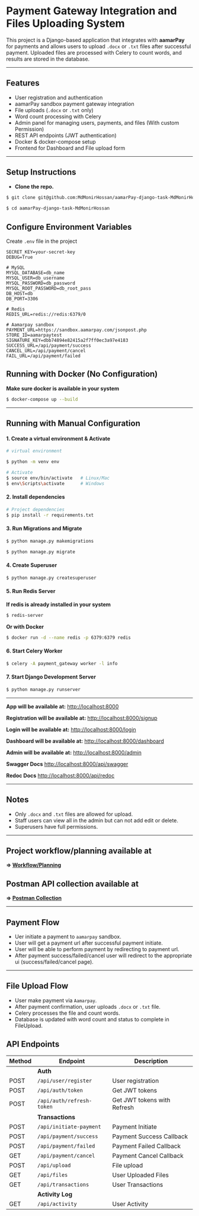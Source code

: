 # Payment Gateway Integration and Files Uploading System
This project is a Django-based application that integrates with **aamarPay** for payments and allows users to upload `.docx` or `.txt` files after successful payment. Uploaded files are processed with Celery to count words, and results are stored in the database.

---

## Features
- User registration and authentication
- aamarPay sandbox payment gateway integration
- File uploads (`.docx` or `.txt` only)
- Word count processing with Celery
- Admin panel for managing users, payments, and files (With custom Permission)
- REST API endpoints (JWT authentication)
- Docker & docker-compose setup
- Frontend for Dashboard and File upload form

---

## Setup Instructions
- **Clone the repo.**
```bash
$ git clone git@github.com:MdMonirHossan/aamarPay-django-task-MdMonirHossan.git
    
$ cd aamarPay-django-task-MdMonirHossan
```

## Configure Environment Variables
Create `.env` file in the project
```
SECRET_KEY=your-secret-key
DEBUG=True

# MySQL 
MYSQL_DATABASE=db_name
MYSQL_USER=db_username
MYSQL_PASSWORD=db_password
MYSQL_ROOT_PASSWORD=db_root_pass
DB_HOST=db
DB_PORT=3306

# Redis 
REDIS_URL=redis://redis:6379/0

# Aamarpay sandbox 
PAYMENT_URL=https://sandbox.aamarpay.com/jsonpost.php
STORE_ID=aamarpaytest
SIGNATURE_KEY=dbb74894e82415a2f7ff0ec3a97e4183
SUCCESS_URL=/api/payment/success
CANCEL_URL=/api/payment/cancel
FAIL_URL=/api/payment/failed
```

## Running with Docker (No Configuration)
**Make sure docker is available in your system**
```bash
$ docker-compose up --build
```
---

## Running with Manual Configuration
#### 1. Create a virtual environment & Activate
```bash 
# virtual environment

$ python -m venv env

# Activate 
$ source env/bin/activate   # Linux/Mac
$ env\Scripts\activate      # Windows
```
#### 2. Install dependencies
```bash
# Project dependencies
$ pip install -r requirements.txt
```

#### 3. Run Migrations and Migrate
```bash
$ python manage.py makemigrations

$ python manage.py migrate
```

#### 4. Create Superuser
```bash
$ python manage.py createsuperuser
```

#### 5. Run Redis Server
**If redis is already installed in your system**
```bash
$ redis-server
```
**Or with Docker**
```bash
$ docker run -d --name redis -p 6379:6379 redis
```

#### 6. Start Celery Worker
```bash
$ celery -A payment_gateway worker -l info
```

#### 7. Start Django Development Server 
```bash
$ python manage.py runserver
```
---
**App will be available at:**
[http://localhost:8000](http://localhost:8000)

**Registration will be available at:**
[http://localhost:8000/signup](http://localhost:8000/signup)

**Login will be available at:**
[http://localhost:8000/login](http://localhost:8000/login)

**Dashboard will be available at:**
[http://localhost:8000/dashboard](http://localhost:8000/dashboard)

**Admin will be available at:**
[http://localhost:8000/admin](http://localhost:8000/admin)

**Swagger Docs**
[http://localhost:8000/api/swagger](http://localhost:8000/api/swagger)

**Redoc Docs**
[http://localhost:8000/api/redoc](http://localhost:8000/api/redoc)

---

## Notes
- Only `.docx` and `.txt` files are allowed for upload.
- Staff users can view all in the admin but can not add edit or delete.
- Superusers have full permissions.

---

## Project workflow/planning available at
**=> [Workflow/Planning](https://github.com/MdMonirHossan/aamarPay-django-task-MdMonirHossan/blob/main/Development_Planning.txt)**

## Postman API collection available at
**=> [Postman Collection](https://github.com/MdMonirHossan/aamarPay-django-task-MdMonirHossan/blob/main/Aamarpay.postman_collection.json)**

---

## Payment Flow 
- Uer initiate a payment to `aamarpay` sandbox.
- User will get a payment url after successful payment initiate.
- User will be able to perform payment by redirecting to payment url.
- After payment success/failed/cancel user will redirect to the appropriate ui (success/failed/cancel page).

---

## File Upload Flow
- User make payment via `Aamarpay`.
- After payment confirmation, user uploads `.docx` or `.txt` file.
- Celery processes the file and count words.
- Database is updated with word count and status to complete in FileUpload.

## API Endpoints

| Method | Endpoint                                  | Description                   |
| ------ | ----------------------------------------- | ----------------------------- |
|        |                       **Auth**                                            |
| POST   | `/api/user/register`                      | User registration             |
| POST   | `/api/auth/token`                         | Get JWT tokens                |
| POST   | `/api/auth/refresh-token`                 | Get JWT tokens with Refresh   |
|        |                        **Transactions**                                   | 
| POST   | `/api/initiate-payment`                   | Payment Initiate              |
| POST   | `/api/payment/success`                    | Payment Success Callback      |
| POST   | `/api/payment/failed`                     | Payment Failed Callback       |
| GET    | `/api/payment/cancel`                     | Payment Cancel Callback       |
| POST   | `/api/upload`                             | File upload                   |
| GET    | `/api/files`                              | User Uploaded Files           |
| GET    | `/api/transactions`                       | User Transactions             |
|        |                        **Activity Log**                                             |
| GET    | `/api/activity`                           | User Activity                 |
